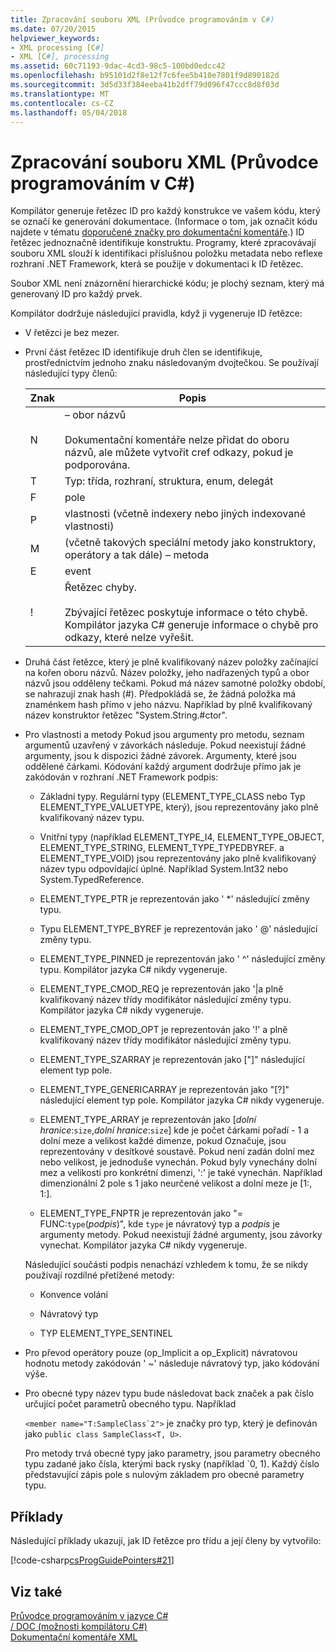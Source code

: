 ```yaml
---
title: Zpracování souboru XML (Průvodce programováním v C#)
ms.date: 07/20/2015
helpviewer_keywords:
- XML processing [C#]
- XML [C#], processing
ms.assetid: 60c71193-9dac-4cd3-98c5-100bd0edcc42
ms.openlocfilehash: b95101d2f8e12f7c6fee5b410e7801f9d890182d
ms.sourcegitcommit: 3d5d33f384eeba41b2dff79d096f47ccc8d8f03d
ms.translationtype: MT
ms.contentlocale: cs-CZ
ms.lasthandoff: 05/04/2018
---
```

# <a name="processing-the-xml-file-c-programming-guide"></a>Zpracování souboru XML (Průvodce programováním v C#)
Kompilátor generuje řetězec ID pro každý konstrukce ve vašem kódu, který se označí ke generování dokumentace. (Informace o tom, jak označit kódu najdete v tématu [doporučené značky pro dokumentační komentáře](../../../csharp/programming-guide/xmldoc/recommended-tags-for-documentation-comments.md).) ID řetězec jednoznačně identifikuje konstruktu. Programy, které zpracovávají souboru XML slouží k identifikaci příslušnou položku metadata nebo reflexe rozhraní .NET Framework, která se použije v dokumentaci k ID řetězec.  
  
 Soubor XML není znázornění hierarchické kódu; je plochý seznam, který má generovaný ID pro každý prvek.  
  
 Kompilátor dodržuje následující pravidla, když ji vygeneruje ID řetězce:  
  
-   V řetězci je bez mezer.  
  
-   První část řetězec ID identifikuje druh člen se identifikuje, prostřednictvím jednoho znaku následovaným dvojtečkou. Se používají následující typy členů:  
  
    |Znak|Popis|  
    |---------------|-----------------|  
    |N|– obor názvů<br /><br /> Dokumentační komentáře nelze přidat do oboru názvů, ale můžete vytvořit cref odkazy, pokud je podporována.|  
    |T|Typ: třída, rozhraní, struktura, enum, delegát|  
    |F|pole|  
    |P|vlastnosti (včetně indexery nebo jiných indexované vlastnosti)|  
    |M|(včetně takových speciální metody jako konstruktory, operátory a tak dále) – metoda|  
    |E|event|  
    |!|Řetězec chyby.<br /><br /> Zbývající řetězec poskytuje informace o této chybě. Kompilátor jazyka C# generuje informace o chybě pro odkazy, které nelze vyřešit.|  
  
-   Druhá část řetězce, který je plně kvalifikovaný název položky začínající na kořen oboru názvů. Název položky, jeho nadřazených typů a obor názvů jsou odděleny tečkami. Pokud má název samotné položky období, se nahrazují znak hash (#). Předpokládá se, že žádná položka má znaménkem hash přímo v jeho názvu. Například by plně kvalifikovaný název konstruktor řetězec "System.String.#ctor".  
  
-   Pro vlastnosti a metody Pokud jsou argumenty pro metodu, seznam argumentů uzavřený v závorkách následuje. Pokud neexistují žádné argumenty, jsou k dispozici žádné závorek. Argumenty, které jsou oddělené čárkami. Kódování každý argument dodržuje přímo jak je zakódován v rozhraní .NET Framework podpis:  
  
    -   Základní typy. Regulární typy (ELEMENT_TYPE_CLASS nebo Typ ELEMENT_TYPE_VALUETYPE, který), jsou reprezentovány jako plně kvalifikovaný název typu.  
  
    -   Vnitřní typy (například ELEMENT_TYPE_I4, ELEMENT_TYPE_OBJECT, ELEMENT_TYPE_STRING, ELEMENT_TYPE_TYPEDBYREF. a ELEMENT_TYPE_VOID) jsou reprezentovány jako plně kvalifikovaný název typu odpovídající úplné. Například System.Int32 nebo System.TypedReference.  
  
    -   ELEMENT_TYPE_PTR je reprezentován jako ' *' následující změny typu.  
  
    -   Typu ELEMENT_TYPE_BYREF je reprezentován jako ' @' následující změny typu.  
  
    -   ELEMENT_TYPE_PINNED je reprezentován jako ' ^' následující změny typu. Kompilátor jazyka C# nikdy vygeneruje.  
  
    -   ELEMENT_TYPE_CMOD_REQ je reprezentován jako '&#124;a plně kvalifikovaný název třídy modifikátor následující změny typu. Kompilátor jazyka C# nikdy vygeneruje.  
  
    -   ELEMENT_TYPE_CMOD_OPT je reprezentován jako '!' a plně kvalifikovaný název třídy modifikátor následující změny typu.  
  
    -   ELEMENT_TYPE_SZARRAY je reprezentován jako ["]" následující element typ pole.  
  
    -   ELEMENT_TYPE_GENERICARRAY je reprezentován jako "[?]" následující element typ pole. Kompilátor jazyka C# nikdy vygeneruje.  
  
    -   ELEMENT_TYPE_ARRAY je reprezentován jako [*dolní hranice*:`size`,*dolní hranice*:`size`] kde je počet čárkami pořadí - 1 a dolní meze a velikost každé dimenze, pokud Označuje, jsou reprezentovány v desítkové soustavě. Pokud není zadán dolní mez nebo velikost, je jednoduše vynechán. Pokud byly vynechány dolní mez a velikosti pro konkrétní dimenzi, ':' je také vynechán. Například dimenzionální 2 pole s 1 jako neurčené velikost a dolní meze je [1:, 1:].  
  
    -   ELEMENT_TYPE_FNPTR je reprezentován jako "= FUNC:`type`(*podpis*)", kde `type` je návratový typ a *podpis* je argumenty metody. Pokud neexistují žádné argumenty, jsou závorky vynechat. Kompilátor jazyka C# nikdy vygeneruje.  
  
     Následující součásti podpis nenachází vzhledem k tomu, že se nikdy používají rozdílné přetížené metody:  
  
    -   Konvence volání  
  
    -   Návratový typ  
  
    -   TYP ELEMENT_TYPE_SENTINEL  
  
-   Pro převod operátory pouze (op_Implicit a op_Explicit) návratovou hodnotu metody zakódován ' ~' následuje návratový typ, jako kódování výše.  
  
-   Pro obecné typy název typu bude následovat back značek a pak číslo určující počet parametrů obecného typu.  Například  
  
     ``<member name="T:SampleClass`2">`` je značky pro typ, který je definován jako `public class SampleClass<T, U>`.  
  
     Pro metody trvá obecné typy jako parametry, jsou parametry obecného typu zadané jako čísla, kterými back rysky (například \`0, 1).  Každý číslo představující zápis pole s nulovým základem pro obecné parametry typu.  
  
## <a name="examples"></a>Příklady  
 Následující příklady ukazují, jak ID řetězce pro třídu a její členy by vytvořilo:  
  
 [!code-csharp[csProgGuidePointers#21](../../../csharp/programming-guide/unsafe-code-pointers/codesnippet/CSharp/processing-the-xml-file_1.cs)]  
  
## <a name="see-also"></a>Viz také  
 [Průvodce programováním v jazyce C#](../../../csharp/programming-guide/index.md)  
 [/ DOC (možnosti kompilátoru C#)](../../../csharp/language-reference/compiler-options/doc-compiler-option.md)  
 [Dokumentační komentáře XML](../../../csharp/programming-guide/xmldoc/xml-documentation-comments.md)
